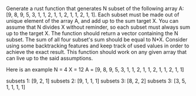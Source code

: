 Generate a rust function that generates N subset of the following array A: [9, 8, 9, 5, 3, 1, 1, 2, 1, 1, 2, 1, 1, 2, 1, 1].
Each subset must be made out of unique element of the array A, and add up to the sum target X.
You can assume that N divides X without reminder, so each subset must always sum up to the target X.
The function should return a vector containing the N subset.
The sum of all four subset's sum should be equal to N*X.
Consider using some backtracking features and keep track of used values in order to achieve the exact result.
This function should work on any given array that can live up to the said assumptions.

Here is an example
N = 4
X = 12
A = [9, 8, 9, 5, 3, 1, 1, 2, 1, 1, 2, 1, 1, 2, 1, 1]

subsets 1: [9, 2, 1]
subsets 2: [9, 1, 1, 1]
subsets 3: [8, 2, 2]
subsets 3: [3, 5, 1, 1, 1, 1]